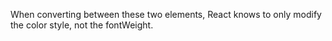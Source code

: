 When converting between these two elements, React knows to only modify the color style, not the fontWeight.